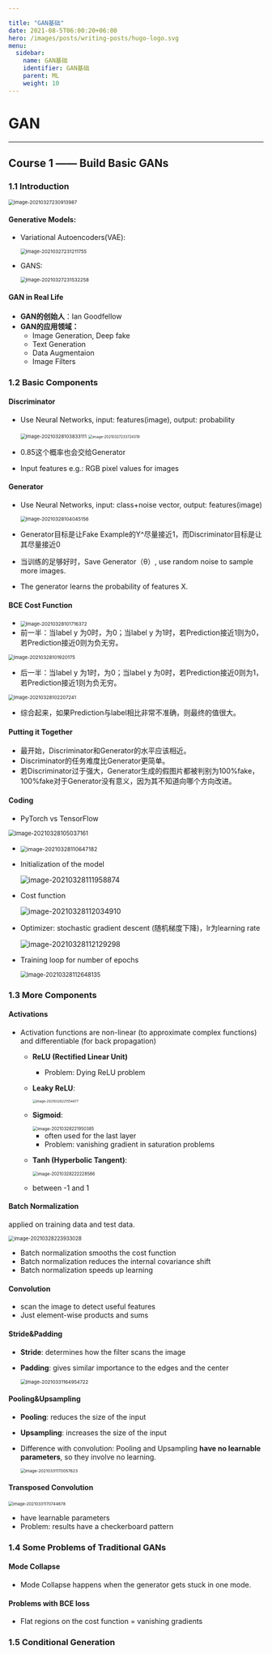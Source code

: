 ```yaml
---

title: "GAN基础"
date: 2021-08-5T06:00:20+06:00
hero: /images/posts/writing-posts/hugo-logo.svg
menu:
  sidebar:
    name: GAN基础
    identifier: GAN基础
    parent: ML
    weight: 10
---
```


# GAN

---

## Course 1 —— Build Basic GANs

### 1.1 Introduction

<img src="/images/posts/GAN/image-20210327230913987.png" alt="image-20210327230913987" style="zoom:67%;" /> 

#### **Generative Models:**

* Variational Autoencoders(VAE):

   <img src="/images/posts/GAN/image-20210327231211755.png" alt="image-20210327231211755" style="zoom:67%;" /> 

* GANS: 

  <img src="/images/posts/GAN/image-20210327231532258.png" alt="image-20210327231532258" style="zoom:67%;" /> 

#### **GAN in Real Life**

* **GAN的创始人**：Ian Goodfellow
* **GAN的应用领域：**
  * Image Generation, Deep fake
  * Text Generation
  * Data Augmentaion
  * Image Filters

### 1.2 Basic Components

#### Discriminator

* Use Neural Networks, input: features(image), output: probability

  <img src="/images/posts/GAN/image-20210328103833111.png" alt="image-20210328103833111" style="zoom:67%;" /> 

  <img src="/images/posts/GAN/image-20210327233724319.png" alt="image-20210327233724319" style="zoom:50%;" /> 

* 0.85这个概率也会交给Generator

* Input features e.g.: RGB pixel values for images

#### Generator

* Use Neural Networks, input: class+noise vector, output: features(image)

  <img src="/images/posts/GAN/image-20210328104045156.png" alt="image-20210328104045156" style="zoom:67%;" />   

* Generator目标是让Fake Example的Y^尽量接近1，而Discriminator目标是让其尽量接近0

* 当训练的足够好时，Save Generator（θ）, use random noise to sample more images. 

* The generator learns the probability of features X.

####  BCE Cost Function

* <img src="/images/posts/GAN/image-20210328101716372.png" alt="image-20210328101716372" style="zoom:67%;" /> 
* 前一半：当label y 为0时，为0；当label y 为1时，若Prediction接近1则为0，若Prediction接近0则为负无穷。

<img src="/images/posts/GAN/image-20210328101920175.png" alt="image-20210328101920175" style="zoom:67%;" /> 

* 后一半：当label y 为1时，为0；当label y 为0时，若Prediction接近0则为1，若Prediction接近1则为负无穷。

<img src="/images/posts/GAN/image-20210328102207241.png" alt="image-20210328102207241" style="zoom:67%;" /> 

* 综合起来，如果Prediction与label相比非常不准确，则最终的值很大。

#### Putting it Together

* 最开始，Discriminator和Generator的水平应该相近。
* Discriminator的任务难度比Generator更简单。
* 若Discriminator过于强大，Generator生成的假图片都被判别为100%fake，100%fake对于Generator没有意义，因为其不知道向哪个方向改进。

#### Coding

* PyTorch vs TensorFlow

<img src="/images/posts/GAN/image-20210328105037161.png" alt="image-20210328105037161" style="zoom:80%;" /> 

* <img src="/images/posts/GAN/image-20210328110647182.png" alt="image-20210328110647182" style="zoom:77%;" />  

* Initialization of the model

  ![image-20210328111958874](/images/posts/GAN/image-20210328111958874.png) 

* Cost function

  ![image-20210328112034910](/images/posts/GAN/image-20210328112034910.png) 

* Optimizer: stochastic gradient descent (随机梯度下降)，lr为learning rate

  ![image-20210328112129298](/images/posts/GAN/image-20210328112129298.png) 

* Training loop for number of epochs

  <img src="/images/posts/GAN/image-20210328112648135.png" alt="image-20210328112648135" style="zoom:80%;" /> 

### 1.3 More Components

#### Activations

* Activation functions are non-linear (to approximate complex functions) and differentiable (for back propagation)

  * **ReLU (Rectified Linear Unit)**

      * Problem: Dying ReLU problem

  * **Leaky ReLU**:

      <img src="/images/posts/GAN/image-20210328221554677.png" alt="image-20210328221554677" style="zoom:45%;" />  

  * **Sigmoid**:
  
      <img src="/images/posts/GAN/image-20210328221950385.png" alt="image-20210328221950385" style="zoom:60%;" />  
      
      * often used for the last layer
      * Problem: vanishing gradient in saturation problems

     

  * **Tanh (Hyperbolic Tangent)**:
  
    <img src="/images/posts/GAN/image-20210328222228586.png" alt="image-20210328222228586" style="zoom:60%;" />  
  
  * between -1 and 1
  
     

#### Batch Normalization

applied on training data and test data.

<img src="/images/posts/GAN/image-20210328223933028.png" alt="image-20210328223933028" style="zoom:70%;" /> 

* Batch normalization smooths the cost function
* Batch normalization reduces the internal covariance shift
* Batch normalization speeds up learning

#### Convolution

* scan the image to detect useful features
* Just element-wise products and sums

#### Stride&Padding

* **Stride**: determines how the filter scans the image

* **Padding**: gives similar importance to the edges and the center

  <img src="/images/posts/GAN/image-20210331164954722.png" alt="image-20210331164954722" style="zoom:67%;" /> 

#### Pooling&Upsampling

* **Pooling**: reduces the size of the input

* **Upsampling**: increases the size of the input

* Difference with convolution: Pooling and Upsampling **have no learnable parameters**, so they involve no learning.

  <img src="/images/posts/GAN/image-20210331170057623.png" alt="image-20210331170057623" style="zoom:57%;" /> 

#### Transposed Convolution

<img src="/images/posts/GAN/image-20210331170744678.png" alt="image-20210331170744678" style="zoom:57%;" /> 

* have learnable parameters
* Problem: results have a checkerboard pattern

### 1.4 Some Problems of Traditional GANs

#### Mode Collapse

* Mode Collapse happens when the generator gets stuck in one mode.

#### Problems with BCE loss

* Flat regions on the cost function = vanishing gradients

### 1.5 Conditional Generation

